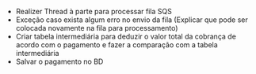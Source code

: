 - Realizer Thread à parte para processar fila SQS
- Exceção caso exista algum erro no envio da fila (Explicar que pode ser colocada novamente na fila para processamento)
- Criar tabela intermediária para deduzir o valor total da cobrança de acordo com o pagamento e fazer a comparação com a tabela intermediária
- Salvar o pagamento  no BD